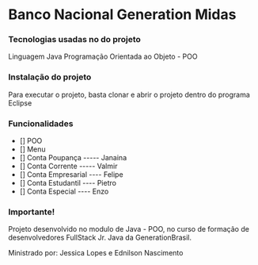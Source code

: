 # Banco Nacional Generation Midas

### Tecnologias usadas no do projeto

Linguagem Java
Programação Orientada ao Objeto - POO

### Instalação do projeto

Para executar o projeto, basta clonar e abrir o projeto dentro do programa Eclipse

### Funcionalidades

- [] POO
- [] Menu
- [] Conta Poupança  -----   Janaina
- [] Conta Corrente  -----   Valmir
- [] Conta Empresarial ----   Felipe
- [] Conta Estudantil ----   Pietro
- [] Conta Especial   ----   Enzo

### Importante!

Projeto desenvolvido no modulo de Java - POO, no curso de formação de desenvolvedores FullStack Jr. Java da GenerationBrasil.

Ministrado por: Jessica Lopes e Ednilson Nascimento 



